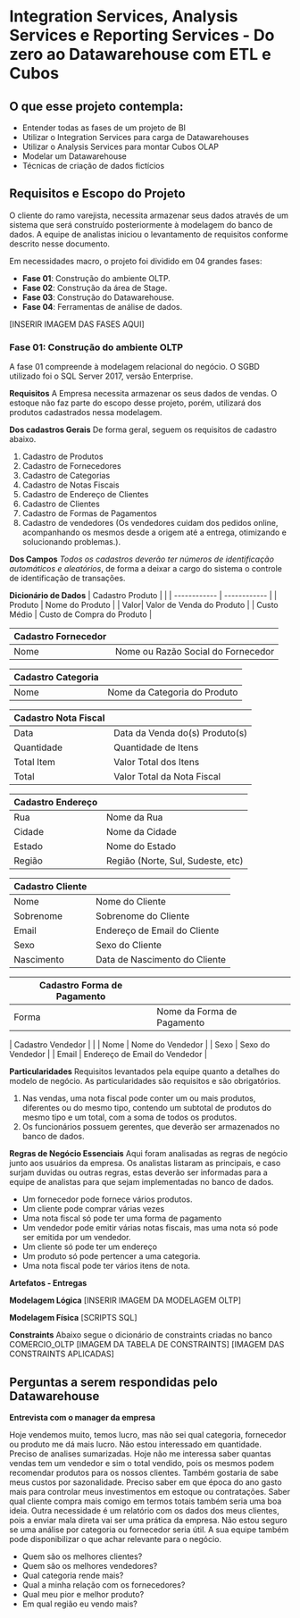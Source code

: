 # Integration Services, Analysis Services e Reporting Services - Do zero ao Datawarehouse com ETL e Cubos


## O que esse projeto contempla:
- Entender todas as fases de um projeto de BI
- Utilizar o Integration Services para carga de Datawarehouses
- Utilizar o Analysis Services para montar Cubos OLAP
- Modelar um Datawarehouse
- Técnicas de criação de dados fictícios


## Requisitos e Escopo do Projeto

O cliente do ramo varejista, necessita armazenar seus dados através de um sistema que será construído posteriormente à modelagem do banco de dados. A equipe de analistas iniciou o levantamento de requisitos conforme descrito nesse documento.

Em necessidades macro, o projeto foi dividido em 04 grandes fases:
- **Fase 01**: Construção do ambiente OLTP.
- **Fase 02**: Construção da área de Stage.
- **Fase 03**: Construção do Datawarehouse.
- **Fase 04**: Ferramentas de análise de dados.

[INSERIR IMAGEM DAS FASES AQUI]

### Fase 01: Construção do ambiente OLTP

A fase 01 compreende à modelagem relacional do negócio. O SGBD utilizado foi o SQL Server 2017, versão Enterprise.

**Requisitos**
A Empresa necessita armazenar os seus dados de vendas. O estoque não faz parte do escopo desse projeto, porém, utilizará dos produtos cadastrados nessa modelagem.

**Dos cadastros Gerais**
De forma geral, seguem os requisitos de cadastro abaixo.
1. Cadastro de Produtos
2. Cadastro de Fornecedores
3. Cadastro de Categorias
4. Cadastro de Notas Fiscais
5. Cadastro de Endereço de Clientes
6. Cadastro de Clientes
7. Cadastro de Formas de Pagamentos
8. Cadastro de vendedores (Os vendedores cuidam dos pedidos online, acompanhando os mesmos desde a origem até a entrega, otimizando e solucionando problemas.).

**Dos Campos**
*Todos os cadastros deverão ter números de identificação automáticos e aleatórios*, de forma a deixar a cargo do sistema o controle de identificação de transações.

**Dicionário de Dados**
|  Cadastro Produto |  |
| ------------ | ------------ |
| Produto  | Nome do Produto  |
|   Valor|  Valor de Venda do Produto |
| Custo Médio  | Custo de Compra do Produto  |

|  Cadastro Fornecedor |  |
| ------------ | ------------ |
| Nome  | Nome ou Razão Social do Fornecedor  |

|  Cadastro Categoria |  |
| ------------ | ------------ |
| Nome  | Nome da Categoria do Produto  |

|  Cadastro Nota Fiscal |  |
| ------------ | ------------ |
| Data  | Data da Venda do(s) Produto(s)  |
| Quantidade  | Quantidade de Itens  |
| Total Item  | Valor Total dos Itens  |
| Total  | Valor Total da Nota Fiscal  |

|  Cadastro Endereço |  |
| ------------ | ------------ |
| Rua  | Nome da Rua  |
| Cidade  | Nome da Cidade  |
| Estado  | Nome do Estado  |
| Região  | Região (Norte, Sul, Sudeste, etc)  |

|  Cadastro Cliente |  |
| ------------ | ------------ |
| Nome  | Nome do Cliente  |
| Sobrenome  | Sobrenome do Cliente  |
| Email  | Endereço de Email do Cliente  |
| Sexo  | Sexo do Cliente  |
| Nascimento  | Data de Nascimento do Cliente  |

|  Cadastro Forma de Pagamento |  |
| ------------ | ------------ |
| Forma  | Nome da Forma de Pagamento  |

|  Cadastro Vendedor |  |
| Nome  | Nome do Vendedor  |
| Sexo  | Sexo do Vendedor  |
| Email  | Endereço de Email do Vendedor  |

**Particularidades**
Requisitos levantados pela equipe quanto a detalhes do modelo de negócio. As particularidades são requisitos e são obrigatórios.

1. Nas vendas, uma nota fiscal pode conter um ou mais produtos, diferentes ou do mesmo tipo, contendo um subtotal de produtos do mesmo tipo e um total, com a soma de todos os produtos.
2. Os funcionários possuem gerentes, que deverão ser armazenados no banco de dados.

**Regras de Negócio Essenciais**
Aqui foram analisadas as regras de negócio junto aos usuários da empresa. Os analistas listaram as principais, e caso surjam duvidas ou outras regras, estas deverão ser informadas para a equipe de analistas para que sejam implementadas no banco de dados.

- Um fornecedor pode fornece vários produtos.
- Um cliente pode comprar várias vezes
- Uma nota fiscal só pode ter uma forma de pagamento
- Um vendedor pode emitir várias notas fiscais, mas uma nota só pode ser emitida por um vendedor.
- Um cliente só pode ter um endereço
- Um produto só pode pertencer a uma categoria.
- Uma nota fiscal pode ter vários itens de nota.

**Artefatos - Entregas**

**Modelagem Lógica**
[INSERIR IMAGEM DA MODELAGEM OLTP]

**Modelagem Física**
[SCRIPTS SQL]

**Constraints**
Abaixo segue o dicionário de constraints criadas no banco COMERCIO_OLTP
[IMAGEM DA TABELA DE CONSTRAINTS]
[IMAGEM DAS CONSTRAINTS APLICADAS]

## Perguntas a serem respondidas pelo Datawarehouse

**Entrevista com o manager da empresa**

Hoje vendemos muito, temos lucro, mas não sei qual categoria, fornecedor ou produto me dá mais lucro. Não estou interessado em quantidade. Preciso de analises sumarizadas. Hoje não me interessa saber quantas vendas tem um vendedor e sim o total vendido, pois os mesmos podem recomendar produtos para os nossos clientes. Também gostaria de sabe meus custos por sazonalidade. Preciso saber em que época do ano gasto mais para controlar meus investimentos em estoque ou contratações. Saber qual cliente compra mais comigo em termos totais também seria uma boa ideia. Outra necessidade é um relatório com os dados dos meus clientes, pois a enviar mala direta vai ser uma prática da empresa. Não estou seguro se uma análise por categoria ou fornecedor seria útil. A sua equipe também pode disponibilizar o que achar relevante para o negócio.

- Quem são os melhores clientes?
- Quem são os melhores vendedores?
- Qual categoria rende mais?
- Qual a minha relação com os fornecedores?
- Qual meu pior e melhor produto?
- Em qual região eu vendo mais?
